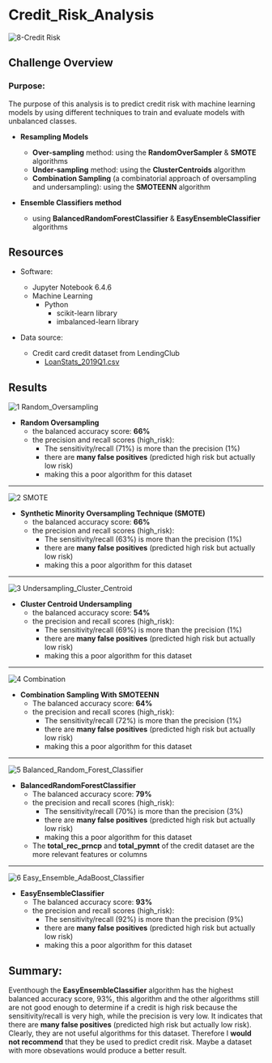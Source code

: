 # Credit_Risk_Analysis

![8-Credit Risk](https://user-images.githubusercontent.com/89308251/147290436-adcae2f9-8932-4c95-91f2-d9b2334520f1.jpg)


## Challenge Overview

### Purpose:

   The purpose of this analysis is to predict credit risk with machine learning models by using different techniques to train and evaluate models with unbalanced classes.
- **Resampling Models** 
	- **Over-sampling** method: using the **RandomOverSampler** & **SMOTE** algorithms
	- **Under-sampling** method: using the **ClusterCentroids** algorithm
	- **Combination Sampling** (a combinatorial approach of oversampling and undersampling): using the **SMOTEENN** algorithm
  
- **Ensemble Classifiers method**
	- using **BalancedRandomForestClassifier** & **EasyEnsembleClassifier** algorithms
  
 
## Resources
- Software:
   - Jupyter Notebook 6.4.6
   - Machine Learning
      - Python 
         - scikit-learn library
         - imbalanced-learn library
   
- Data source: 
   - Credit card credit dataset from LendingClub
      - [LoanStats_2019Q1.csv](https://github.com/SYDsCorner/Credit_Risk_Analysis/blob/main/Resources/LoanStats_2019Q1.csv)

## Results 

![1 Random_Oversampling](https://user-images.githubusercontent.com/89308251/147292939-c53ebebe-a386-4b51-8062-1780a32ef0c9.png)

- **Random Oversampling**
   - the balanced accuracy score: **66%**
   - the precision and recall scores (high_risk): 
      - The sensitivity/recall (71%) is more than the precision (1%) 
      - there are **many false positives** (predicted high risk but actually low risk)
      - making this a poor algorithm for this dataset
--------------------------------------------------------

![2 SMOTE ](https://user-images.githubusercontent.com/89308251/147292943-8b451544-8d70-49c6-b58e-6d4452643151.png)

- **Synthetic Minority Oversampling Technique (SMOTE)**
   - the balanced accuracy score: **66%**
   - the precision and recall scores (high_risk): 
      - The sensitivity/recall (63%) is more than the precision (1%) 
      - there are **many false positives** (predicted high risk but actually low risk)
      - making this a poor algorithm for this dataset

--------------------------------------------------------

![3 Undersampling_Cluster_Centroid](https://user-images.githubusercontent.com/89308251/147292947-778b0abb-04e4-45e4-8c5a-45c8f0dd4f31.png)

- **Cluster Centroid Undersampling**
   - the balanced accuracy score: **54%**
   - the precision and recall scores (high_risk): 
      - The sensitivity/recall (69%) is more than the precision (1%) 
      - there are **many false positives** (predicted high risk but actually low risk)
      - making this a poor algorithm for this dataset

--------------------------------------------------------

![4 Combination](https://user-images.githubusercontent.com/89308251/147292951-4ef55ca9-785a-49d5-bb8e-53e8d60a0566.png)

- **Combination Sampling With SMOTEENN**
   - The balanced accuracy score: **64%**
   - the precision and recall scores (high_risk): 
      - The sensitivity/recall (72%) is more than the precision (1%) 
      - there are **many false positives** (predicted high risk but actually low risk)
      - making this a poor algorithm for this dataset

--------------------------------------------------------

![5 Balanced_Random_Forest_Classifier](https://user-images.githubusercontent.com/89308251/147293771-ecebc676-9fcf-4025-bcf6-4228c302d987.png)

- **BalancedRandomForestClassifier**
   - The balanced accuracy score: **79%** 
   - the precision and recall scores (high_risk): 
      - The sensitivity/recall (70%) is more than the precision (3%) 
      - there are **many false positives** (predicted high risk but actually low risk)
      - making this a poor algorithm for this dataset
   - The **total_rec_prncp** and **total_pymnt** of the credit dataset are the more relevant features or columns
--------------------------------------------------------

![6 Easy_Ensemble_AdaBoost_Classifier](https://user-images.githubusercontent.com/89308251/147292985-993960db-c95b-42ca-b46e-a219ce0a8954.png)

- **EasyEnsembleClassifier**
   - The balanced accuracy score: **93%**
   - the precision and recall scores (high_risk): 
      - The sensitivity/recall (92%) is more than the precision (9%) 
      - there are **many false positives** (predicted high risk but actually low risk)
      - making this a poor algorithm for this dataset


## Summary:   

Eventhough the **EasyEnsembleClassifier** algorithm has the highest balanced accuracy score, 93%, this algorithm and the other algorithms still are not good enough to determine if a credit is high risk because the sensitivity/recall is very high, while the precision is very low. It indicates that there are **many false positives** (predicted high risk but actually low risk). Clearly, they are not useful algorithms for this dataset. Therefore I **would not recommend** that they be used to predict credit risk. Maybe a dataset with more obsevations would produce a better result.
